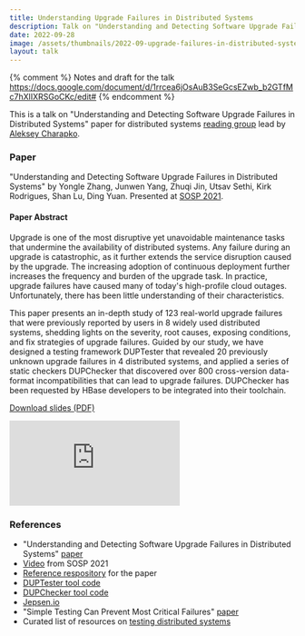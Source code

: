 ```yaml
---
title: Understanding Upgrade Failures in Distributed Systems
description: Talk on "Understanding and Detecting Software Upgrade Failures in Distributed Systems" paper for distributed systems reading group.
date: 2022-09-28
image: /assets/thumbnails/2022-09-upgrade-failures-in-distributed-systems.webp
layout: talk
---
```


{% comment %}
Notes and draft for the talk https://docs.google.com/document/d/1rrcea6jOsAuB3SeGcsEZwb_b2GTfMc7hXlIXRSGoCKc/edit#
{% endcomment %}

This is a talk on "Understanding and Detecting Software Upgrade Failures in Distributed Systems" 
paper for distributed systems [reading group](http://charap.co/category/reading-group/) 
lead by [Aleksey Charapko](https://twitter.com/AlekseyCharapko). 

### Paper
"Understanding and Detecting Software Upgrade Failures in Distributed Systems" 
by Yongle Zhang, Junwen Yang, Zhuqi Jin, Utsav Sethi, Kirk Rodrigues, Shan Lu, Ding Yuan. 
Presented at [SOSP 2021](https://dl.acm.org/doi/10.1145/3477132.3483577).

#### Paper Abstract
Upgrade is one of the most disruptive yet unavoidable maintenance tasks that undermine 
the availability of distributed systems. Any failure during an upgrade is catastrophic, 
as it further extends the service disruption caused by the upgrade. The increasing 
adoption of continuous deployment further increases the frequency and burden of the upgrade task. 
In practice, upgrade failures have caused many of today's high-profile cloud outages. 
Unfortunately, there has been little understanding of their characteristics.

This paper presents an in-depth study of 123 real-world upgrade failures that were 
previously reported by users in 8 widely used distributed systems, shedding 
lights on the severity, root causes, exposing conditions, and fix strategies of upgrade 
failures. Guided by our study, we have designed a testing framework DUPTester 
that revealed 20 previously unknown upgrade failures in 4 distributed systems, 
and applied a series of static checkers DUPChecker that discovered 
over 800 cross-version data-format incompatibilities that can lead to upgrade failures. 
DUPChecker has been requested by HBase developers to be integrated into their toolchain.

[Download slides (PDF)](/assets/talks/2022-09-upgrade-failures-in-distributed-systems.pdf)

<div class="video-container">
<script async class="speakerdeck-embed" data-id="5d8f859e5d5d4865b867d5e4b1b69f68" data-ratio="1.77777777777778" src="//speakerdeck.com/assets/embed.js"></script>
</div>

<div class="video-container">
<iframe src="https://www.youtube.com/embed/2ybZcLXbJp8" loading="lazy" frameborder="0" allowfullscreen></iframe>
</div>

### References
 - "Understanding and Detecting Software Upgrade Failures in Distributed Systems" [paper](https://dl.acm.org/doi/10.1145/3477132.3483577)
 - [Video](https://youtu.be/29-isLcDtL0) from SOSP 2021
 - [Reference respository](https://github.com/zlab-purdue/ds-upgrade) for the paper
 - [DUPTester tool code](https://gitlab.dsrg.utoronto.ca/zhuqi/DUPTester)
 - [DUPChecker tool code](https://github.com/jwjwyoung/DUPChecker)
 - [Jepsen.io](https://jepsen.io/)
 - "Simple Testing Can Prevent Most Critical Failures" [paper](https://www.usenix.org/conference/osdi14/technical-sessions/presentation/yuan)
 - Curated list of resources on [testing distributed systems](/testing-distributed-systems/)
